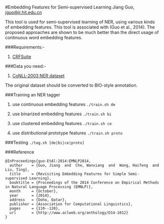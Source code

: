 #Embedding Features for Semi-supervised Learning
Jiang Guo, jguo@ir.hit.edu.cn

This tool is used for semi-supervised learning of NER,
using various kinds of embedding features. This tool is
associated with (Guo et al., 2014). The proposed approaches
are shown to be much better than the direct usage of
continuous word embedding features.

###Requirements:-
1. [CRFSuite](https://github.com/chokkan/crfsuite)

###Data you need:-
1. [CoNLL-2003 NER dataset](http://www.clips.ua.ac.be/conll2003/ner/)

The original dataset should be converted to BIO-style annotation.

###Training an NER tagger
1. use continuous embedding features
```./train.sh de```

2. use binarized embedding features
```./train.sh bi```

3. use clustered embedding features
```./train.sh ce```

4. use distributional prototype features
```./train.sh proto```

###Testing
```./tag.sh [de|bi|ce|proto]```

###Reference

```
@InProceedings{guo-EtAl:2014:EMNLP2014,
  author    = {Guo, Jiang  and  Che, Wanxiang  and  Wang, Haifeng  and  Liu, Ting},
  title     = {Revisiting Embedding Features for Simple Semi-supervised Learning},
  booktitle = {Proceedings of the 2014 Conference on Empirical Methods in Natural Language Processing (EMNLP)},
  month     = {October},
  year      = {2014},
  address   = {Doha, Qatar},
  publisher = {Association for Computational Linguistics},
  pages     = {110--120},
  url       = {http://www.aclweb.org/anthology/D14-1012}
}
```
